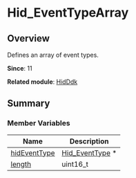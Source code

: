 # Hid_EventTypeArray


## Overview

Defines an array of event types.

**Since**: 11

**Related module**: [HidDdk](_hid_ddk.md)


## Summary


### Member Variables

| Name| Description| 
| -------- | -------- |
| [hidEventType](_hid_ddk.md#hideventtype) | [Hid_EventType](_hid_ddk.md#hid_eventtype) \* | 
| [length](_hid_ddk.md#length-15) | uint16_t | 
